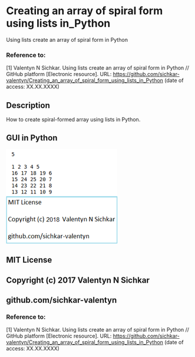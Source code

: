 # Creating an array of spiral form using lists in_Python
Using lists create an array of spiral form in Python

### Reference to:
[1] Valentyn N Sichkar. Using lists create an array of spiral form in Python // GitHub platform [Electronic resource]. URL: https://github.com/sichkar-valentyn/Creating_an_array_of_spiral_form_using_lists_in_Python (date of access: XX.XX.XXXX)

## Description
How to create spiral-formed array using lists in Python.

## GUI in Python
![Result](images/Creating_an_array_of_spiral_form_using_lists_in_Python.png)

## MIT License
## Copyright (c) 2017 Valentyn N Sichkar
## github.com/sichkar-valentyn
### Reference to:
[1] Valentyn N Sichkar. Using lists create an array of spiral form in Python // GitHub platform [Electronic resource]. URL: https://github.com/sichkar-valentyn/Creating_an_array_of_spiral_form_using_lists_in_Python (date of access: XX.XX.XXXX)
